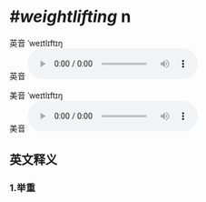 # ***\#weightlifting*** n
英音 ˈweɪtlɪftɪŋ  
英音
<audio src="./media/weightlifting1_AAC.aac" controls="controls"></audio>

美音 ˈweɪtlɪftɪŋ  
美音
<audio src="./media/weightlifting2_AAC.aac" controls="controls"></audio>



  

英文释义
---
### 1.**举重**  


